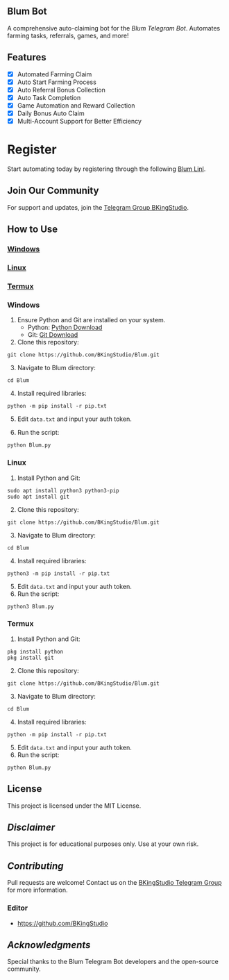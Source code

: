 ## Blum Bot

A comprehensive auto-claiming bot for the *Blum Telegram Bot*.
Automates farming tasks, referrals, games, and more!


## Features

- [x] Automated Farming Claim
- [x] Auto Start Farming Process
- [x] Auto Referral Bonus Collection
- [x] Auto Task Completion
- [x] Game Automation and Reward Collection
- [x] Daily Bonus Auto Claim
- [x] Multi-Account Support for Better Efficiency

# Register
Start automating today by registering through the following [Blum Linl](https://t.me/blum/app?startapp=ref_YnEvTu7jha).

## Join Our Community

For support and updates, join the [Telegram Group BKingStudio](https://t.me/BKingStudio).

## How to Use

### [Windows](#windows)
### [Linux](#linux)
### [Termux](#termux)

### Windows

1. Ensure Python and Git are installed on your system.
    - Python: [Python Download](https://python.org/)
    - Git: [Git Download](https://git-scm.com/)
2. Clone this repository:
```shell
git clone https://github.com/BKingStudio/Blum.git
```
3. Navigate to Blum directory:
```shell
cd Blum
```
4. Install required libraries:
```shell
python -m pip install -r pip.txt
```
5. Edit `data.txt` and input your auth token.

6. Run the script:
```shell
python Blum.py
```


### Linux

1. Install Python and Git:
```shell
sudo apt install python3 python3-pip
sudo apt install git
```
2. Clone this repository:
```shell
git clone https://github.com/BKingStudio/Blum.git
```
3. Navigate to Blum directory:
```shell
cd Blum
```
4. Install required libraries:
```shell
python3 -m pip install -r pip.txt
```
5. Edit `data.txt` and input your auth token.
6. Run the script:
```shell
python3 Blum.py
```


### Termux

1. Install Python and Git:
```shell
pkg install python
pkg install git
```
2. Clone this repository:
```shell
git clone https://github.com/BKingStudio/Blum.git
```
3. Navigate to Blum directory:
```shell
cd Blum
```
4. Install required libraries:
```shell
python -m pip install -r pip.txt
```
5. Edit `data.txt` and input your auth token.
6. Run the script:
```shell
python Blum.py
```


## License
This project is licensed under the MIT License.


## *Disclaimer*
This project is for educational purposes only. Use at your own risk.


## *Contributing*
Pull requests are welcome! Contact us on the [BKingStudio Telegram Group](https://t.me/BKingStudio) for more information.


### Editor
- https://github.com/BKingStudio


## *Acknowledgments*
Special thanks to the Blum Telegram Bot developers and the open-source community.

